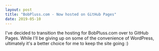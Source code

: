 ```yaml
---
layout: post
title: "BobPluss.com - Now hosted on GitHub Pages"
date: 2019-05-10
---
```


I've decided to transition the hosting for BobPluss.com over to GitHub Pages. While I'll be giving up on some of the convenience of WordPress, ultimately it's a better choice for me to keep the site going :)
